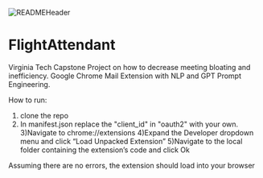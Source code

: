 ![READMEHeader](https://github.com/Willlmcc/FlightAttendant/assets/96445211/74c3ef13-08ea-49c0-b3e1-3d14cee7e4af)

# FlightAttendant
Virginia Tech Capstone Project on how to decrease meeting bloating and inefficiency. Google Chrome Mail Extension with NLP and GPT Prompt Engineering.

How to run:
1) clone the repo
2) In manifest.json replace the "client_id" in "oauth2" with your own.
3)Navigate to chrome://extensions
4)Expand the Developer dropdown menu and click “Load Unpacked Extension”
5)Navigate to the local folder containing the extension’s code and click Ok

Assuming there are no errors, the extension should load into your browser





